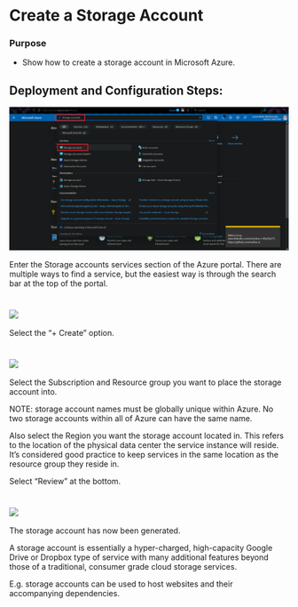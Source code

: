 # Create a Storage Account

<h3>Purpose</h3>

- Show how to create a storage account in Microsoft Azure.

<h2>Deployment and Configuration Steps:</h2>

<img src="https://raw.githubusercontent.com/melisaaaaaaaaa-er/images/main/1.png"/>

Enter the Storage accounts services section of the Azure portal. There are multiple ways to find a service, but the easiest way is through the search bar at the top of the portal.

#
<img src="https://raw.githubusercontent.com/melisaaaaaaaaa-er/storage-accounts-images/main/2.png"/>

Select the “+ Create” option.

#
<img src="https://raw.githubusercontent.com/melisaaaaaaaaa-er/storage-accounts-images/main/3.png"/>

Select the Subscription and Resource group you want to place the storage account into. 

NOTE: storage account names must be globally unique within Azure. No two storage accounts within all of Azure can have the same name.

Also select the Region you want the storage account located in. This refers to the location of the physical data center the service instance will reside. It’s considered good practice to keep services in the same location as the resource group they reside in.

Select “Review” at the bottom.

#
<img src="https://raw.githubusercontent.com/melisaaaaaaaaa-er/storage-accounts-images/main/4.png"/>

The storage account has now been generated.

A storage account is essentially a hyper-charged, high-capacity Google Drive or Dropbox type of service with many additional features beyond those of a traditional, consumer grade cloud storage services. 

E.g. storage accounts can be used to host websites and their accompanying dependencies. 
